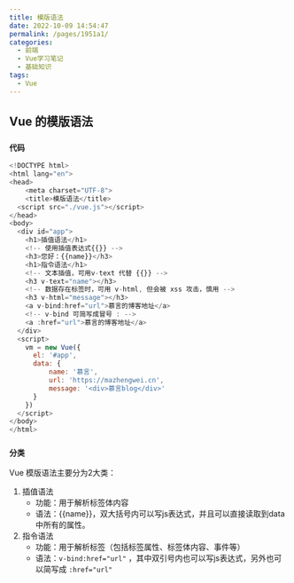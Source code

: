 ```yaml
---
title: 模版语法
date: 2022-10-09 14:54:47
permalink: /pages/1951a1/
categories:
  - 前端
  - Vue学习笔记
  - 基础知识
tags:
  - Vue
---
```


## Vue 的模版语法

### `代码`

```js
<!DOCTYPE html>
<html lang="en">
<head>
    <meta charset="UTF-8">
    <title>模版语法</title>
  <script src="./vue.js"></script>
</head>
<body>
  <div id="app">
    <h1>插值语法</h1>
    <!-- 使用插值表达式{{}} -->
    <h3>您好：{{name}}</h3>
    <h1>指令语法</h1>
    <!-- 文本插值，可用v-text 代替 {{}} -->
    <h3 v-text="name"></h3>
    <!-- 数据存在标签时，可用 v-html, 但会被 xss 攻击，慎用 -->
    <h3 v-html="message"></h3>
    <a v-bind:href="url">慕言的博客地址</a>
    <!-- v-bind 可简写成冒号 : -->
    <a :href="url">慕言的博客地址</a>
  </div>
  <script>
    vm = new Vue({
      el: '#app',
      data: {
          name: '慕言',
          url: 'https://mazhengwei.cn',
          message: '<div>慕言blog</div>'
      }
    })
  </script>
</body>
</html>
```

### `分类`

Vue 模版语法主要分为2大类：

1. 插值语法
   - 功能：用于解析标签体内容
   - 语法：{{name}}，双大括号内可以写js表达式，并且可以直接读取到data中所有的属性。
2. 指令语法
   - 功能：用于解析标签（包括标签属性、标签体内容、事件等）
   - 语法：`v-bind:href="url"` ，其中双引号内也可以写js表达式，另外也可以简写成 `:href="url"`
